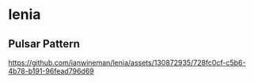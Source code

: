 # lenia
## Pulsar Pattern


https://github.com/ianwineman/lenia/assets/130872935/728fc0cf-c5b6-4b78-b191-96fead796d69

